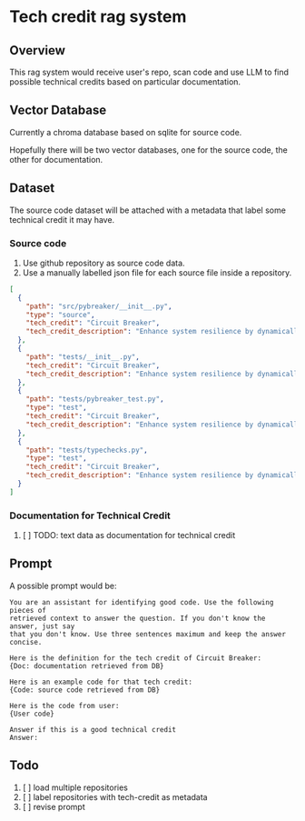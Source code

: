 # Tech credit rag system

## Overview

This rag system would receive user's repo, scan code and use LLM to find
possible technical credits based on particular documentation.

## Vector Database

Currently a chroma database based on sqlite for source code.

Hopefully there will be two vector databases, one for the source code, the 
other for documentation.

## Dataset

The source code dataset will be attached with a metadata that label some 
technical credit it may have.

### Source code

1. Use github repository as source code data.
2. Use a manually labelled json file for each source file inside a repository.
``` json
[
  {
    "path": "src/pybreaker/__init__.py",
    "type": "source",
    "tech_credit": "Circuit Breaker",
    "tech_credit_description": "Enhance system resilience by dynamically detecting service failures and preventing cascading issues, especially in distributed systems."
  },
  {
    "path": "tests/__init__.py",
    "tech_credit": "Circuit Breaker",
    "tech_credit_description": "Enhance system resilience by dynamically detecting service failures and preventing cascading issues, especially in distributed systems."
  },
  {
    "path": "tests/pybreaker_test.py",
    "type": "test",
    "tech_credit": "Circuit Breaker",
    "tech_credit_description": "Enhance system resilience by dynamically detecting service failures and preventing cascading issues, especially in distributed systems."
  },
  {
    "path": "tests/typechecks.py",
    "type": "test",
    "tech_credit": "Circuit Breaker",
    "tech_credit_description": "Enhance system resilience by dynamically detecting service failures and preventing cascading issues, especially in distributed systems."
  }
]
```

### Documentation for Technical Credit

1. [ ] TODO: text data as documentation for technical credit

## Prompt

A possible prompt would be:

```
You are an assistant for identifying good code. Use the following pieces of 
retrieved context to answer the question. If you don't know the answer, just say
that you don't know. Use three sentences maximum and keep the answer concise.

Here is the definition for the tech credit of Circuit Breaker:
{Doc: documentation retrieved from DB}

Here is an example code for that tech credit:
{Code: source code retrieved from DB}

Here is the code from user:
{User code}

Answer if this is a good technical credit
Answer:
```
   
## Todo

1. [ ] load multiple repositories
2. [ ] label repositories with tech-credit as metadata
3. [ ] revise prompt
